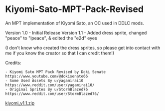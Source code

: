 # Kiyomi-Sato-MPT-Pack-Revised
An MPT implementation of Kiyomi Sato, an OC used in DDLC mods.

Version 1.0 - Initial Release
Version 1.1 - Added dress sprite, changed "peace" to "lpeace", & edited the "e2d" eyes

(I don't know who created the dress sprites, so please get into contact with me if you know the creator so that I can credit them!)

Credits:

    - Kiyomi Sato MPT Pack Revised by Doki Senate           https://www.youtube.com/@dokisenate66
    - Some Used Assets By u/yagamirai10                     https://www.reddit.com/user/yagamirai10/
    - Original Sprites By u/StormBlazed76                   https://www.reddit.com/user/StormBlazed76/

[kiyomi_v1.1.zip](https://github.com/user-attachments/files/16322997/kiyomi_v1.1.zip)
